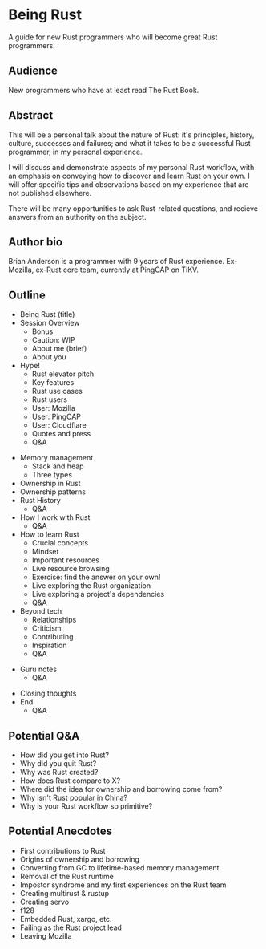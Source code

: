 # Being Rust

A guide for new Rust programmers who will become great Rust programmers.


## Audience

New programmers who have at least read The Rust Book.


## Abstract

This will be a personal talk about the nature of Rust: it's principles,
history, culture, successes and failures; and what it takes to be
a successful Rust programmer, in my personal experience.

I will discuss and demonstrate aspects of my personal Rust workflow, with an
emphasis on conveying how to discover and learn Rust on your own. I will offer
specific tips and observations based on my experience that are not published
elsewhere.

There will be many opportunities to ask Rust-related questions, and recieve
answers from an authority on the subject.


## Author bio

Brian Anderson is a programmer with 9 years of Rust experience. Ex-Mozilla,
ex-Rust core team, currently at PingCAP on TiKV.


## Outline

* Being Rust (title)
* Session Overview
  * Bonus
  * Caution: WIP
  * About me (brief)
  * About you
* Hype!
  * Rust elevator pitch
  * Key features
  * Rust use cases
  * Rust users
  * User: Mozilla
  * User: PingCAP
  * User: Cloudflare
  - Quotes and press
  * Q&A
- Memory management
  - Stack and heap
  - Three types
- Ownership in Rust
- Ownership patterns
- Rust History
  - Q&A
- How I work with Rust
  - Q&A
- How to learn Rust
  - Crucial concepts
  - Mindset
  - Important resources
  - Live resource browsing
  - Exercise: find the answer on your own!
  - Live exploring the Rust organization
  - Live exploring a project's dependencies
  - Q&A
- Beyond tech
  - Relationships
  - Criticism
  - Contributing
  - Inspiration
  - Q&A
* Guru notes
  * Q&A
- Closing thoughts
- End
  - Q&A


## Potential Q&A

- How did you get into Rust?
- Why did you quit Rust?
- Why was Rust created?
- How does Rust compare to X?
- Where did the idea for ownership and borrowing come from?
- Why isn't Rust popular in China?
- Why is your Rust workflow so primitive?


## Potential Anecdotes

- First contributions to Rust
- Origins of ownership and borrowing
- Converting from GC to lifetime-based memory management
- Removal of the Rust runtime
- Impostor syndrome and my first experiences on the Rust team
- Creating multirust & rustup
- Creating servo
- f128
- Embedded Rust, xargo, etc.
- Failing as the Rust project lead
- Leaving Mozilla

<!--

todo: put anecdotes everywhere

-->
